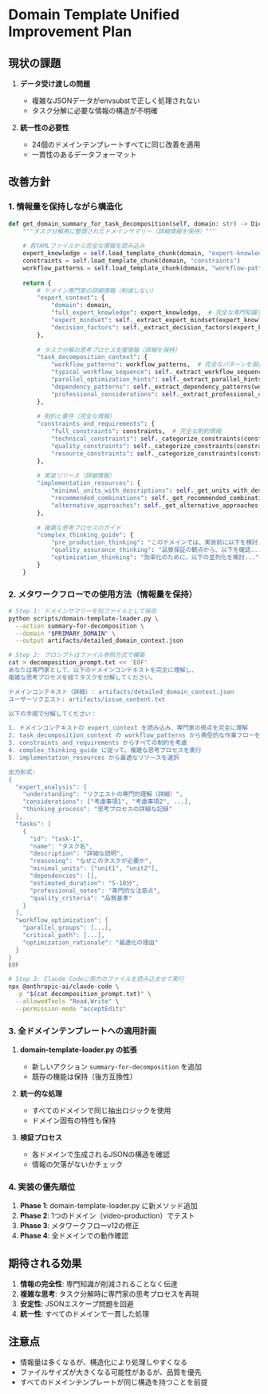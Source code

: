 # Domain Template Unified Improvement Plan

## 現状の課題

1. **データ受け渡しの問題**
   - 複雑なJSONデータがenvsubstで正しく処理されない
   - タスク分解に必要な情報の構造が不明確

2. **統一性の必要性**
   - 24個のドメインテンプレートすべてに同じ改善を適用
   - 一貫性のあるデータフォーマット

## 改善方針

### 1. 情報量を保持しながら構造化

```python
def get_domain_summary_for_task_decomposition(self, domain: str) -> Dict[str, Any]:
    """タスク分解用に整理されたドメインサマリー（詳細情報を保持）"""
    
    # 各YAMLファイルから完全な情報を読み込み
    expert_knowledge = self.load_template_chunk(domain, "expert-knowledge")
    constraints = self.load_template_chunk(domain, "constraints")
    workflow_patterns = self.load_template_chunk(domain, "workflow-patterns")
    
    return {
        # ドメイン専門家の詳細情報（削減しない）
        "expert_context": {
            "domain": domain,
            "full_expert_knowledge": expert_knowledge,  # 完全な専門知識を保持
            "expert_mindset": self._extract_expert_mindset(expert_knowledge),
            "decision_factors": self._extract_decision_factors(expert_knowledge)
        },
        
        # タスク分解の思考プロセス支援情報（詳細を保持）
        "task_decomposition_context": {
            "workflow_patterns": workflow_patterns,  # 完全なパターンを保持
            "typical_workflow_sequence": self._extract_workflow_sequence(workflow_patterns),
            "parallel_optimization_hints": self._extract_parallel_hints(workflow_patterns),
            "dependency_patterns": self._extract_dependency_patterns(workflow_patterns),
            "professional_considerations": self._extract_professional_considerations(expert_knowledge)
        },
        
        # 制約と要件（完全な情報）
        "constraints_and_requirements": {
            "full_constraints": constraints,  # 完全な制約情報
            "technical_constraints": self._categorize_constraints(constraints, "technical"),
            "quality_constraints": self._categorize_constraints(constraints, "quality"),
            "resource_constraints": self._categorize_constraints(constraints, "resource")
        },
        
        # 実装リソース（詳細情報）
        "implementation_resources": {
            "minimal_units_with_descriptions": self._get_units_with_descriptions(domain),
            "recommended_combinations": self._get_recommended_combinations(domain),
            "alternative_approaches": self._get_alternative_approaches(domain)
        },
        
        # 複雑な思考プロセスのガイド
        "complex_thinking_guide": {
            "pre_production_thinking": "このドメインでは、実装前に以下を検討...",
            "quality_assurance_thinking": "品質保証の観点から、以下を確認...",
            "optimization_thinking": "効率化のために、以下の並列化を検討..."
        }
    }
```

### 2. メタワークフローでの使用方法（情報量を保持）

```bash
# Step 1: ドメインサマリーを別ファイルとして保存
python scripts/domain-template-loader.py \
  --action summary-for-decomposition \
  --domain "$PRIMARY_DOMAIN" \
  --output artifacts/detailed_domain_context.json

# Step 2: プロンプトはファイル参照方式で構築
cat > decomposition_prompt.txt << 'EOF'
あなたは専門家として、以下のドメインコンテキストを完全に理解し、
複雑な思考プロセスを経てタスクを分解してください。

ドメインコンテキスト（詳細）: artifacts/detailed_domain_context.json
ユーザーリクエスト: artifacts/issue_content.txt

以下の手順で分解してください：

1. ドメインコンテキストの expert_context を読み込み、専門家の視点を完全に理解
2. task_decomposition_context の workflow_patterns から典型的な作業フローを把握
3. constraints_and_requirements からすべての制約を考慮
4. complex_thinking_guide に従って、複雑な思考プロセスを実行
5. implementation_resources から最適なリソースを選択

出力形式:
{
  "expert_analysis": {
    "understanding": "リクエストの専門的理解（詳細）",
    "considerations": ["考慮事項1", "考慮事項2", ...],
    "thinking_process": "思考プロセスの詳細な記録"
  },
  "tasks": [
    {
      "id": "task-1",
      "name": "タスク名",
      "description": "詳細な説明",
      "reasoning": "なぜこのタスクが必要か",
      "minimal_units": ["unit1", "unit2"],
      "dependencies": [],
      "estimated_duration": "5-10分",
      "professional_notes": "専門的な注意点",
      "quality_criteria": "品質基準"
    }
  ],
  "workflow_optimization": {
    "parallel_groups": [...],
    "critical_path": [...],
    "optimization_rationale": "最適化の理由"
  }
}
EOF

# Step 3: Claude Codeに両方のファイルを読み込ませて実行
npx @anthropic-ai/claude-code \
  -p "$(cat decomposition_prompt.txt)" \
  --allowedTools "Read,Write" \
  --permission-mode "acceptEdits"
```

### 3. 全ドメインテンプレートへの適用計画

1. **domain-template-loader.py の拡張**
   - 新しいアクション `summary-for-decomposition` を追加
   - 既存の機能は保持（後方互換性）

2. **統一的な処理**
   - すべてのドメインで同じ抽出ロジックを使用
   - ドメイン固有の特性も保持

3. **検証プロセス**
   - 各ドメインで生成されるJSONの構造を確認
   - 情報の欠落がないかチェック

### 4. 実装の優先順位

1. **Phase 1**: domain-template-loader.py に新メソッド追加
2. **Phase 2**: 1つのドメイン（video-production）でテスト
3. **Phase 3**: メタワークフローv12の修正
4. **Phase 4**: 全ドメインでの動作確認

## 期待される効果

1. **情報の完全性**: 専門知識が削減されることなく伝達
2. **複雑な思考**: タスク分解時に専門家の思考プロセスを再現
3. **安定性**: JSONエスケープ問題を回避
4. **統一性**: すべてのドメインで一貫した処理

## 注意点

- 情報量は多くなるが、構造化により処理しやすくなる
- ファイルサイズが大きくなる可能性があるが、品質を優先
- すべてのドメインテンプレートが同じ構造を持つことを前提